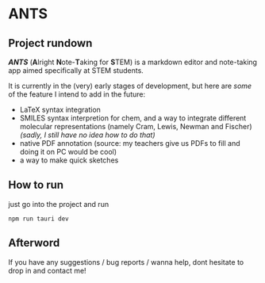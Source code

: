 # ANTS

## Project rundown

***ANTS*** (**A**lright **N**ote-**T**aking for **S**TEM) is a markdown editor and note-taking app aimed specifically at STEM students.

It is currently in the (very) early stages of development, but here are *some* of the feature I intend to add in the future:
- LaTeX syntax integration
- SMILES syntax interpretion for chem, and a way to integrate different molecular representations (namely Cram, Lewis, Newman and Fischer) *(sadly, I still have no idea how to do that)*
- native PDF annotation (source: my teachers give us PDFs to fill and doing it on PC would be cool)
- a way to make quick sketches

## How to run

just go into the project and run
```
npm run tauri dev
```
## Afterword

If you have any suggestions / bug reports / wanna help, dont hesitate to drop in and contact me!
